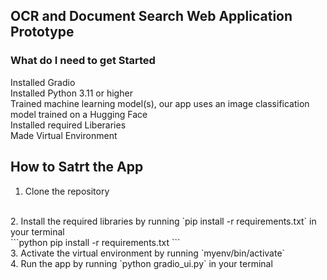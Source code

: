 ## OCR and Document Search Web Application Prototype

### What do I need to get Started
Installed Gradio
<br>
Installed Python 3.11 or higher
<br>
Trained machine learning model(s), our app uses an image
 classification model trained on a Hugging Face
<br>
Installed required Liberaries
<br>
Made Virtual Environment
<br>

## How to Satrt the App

1. Clone the repository
<br>
2. Install the required libraries by running `pip install -r requirements.txt` in your terminal
<br>
```python
pip install -r requirements.txt
```
<br>
3. Activate the virtual environment by running `myenv/bin/activate`
<br>
4. Run the app by running `python gradio_ui.py` in your terminal